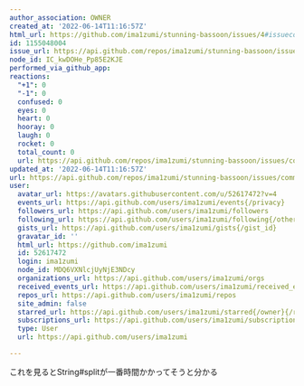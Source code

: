 ```yaml
---
author_association: OWNER
created_at: '2022-06-14T11:16:57Z'
html_url: https://github.com/ima1zumi/stunning-bassoon/issues/4#issuecomment-1155048004
id: 1155048004
issue_url: https://api.github.com/repos/ima1zumi/stunning-bassoon/issues/4
node_id: IC_kwDOHe_Pp85E2KJE
performed_via_github_app: 
reactions:
  "+1": 0
  "-1": 0
  confused: 0
  eyes: 0
  heart: 0
  hooray: 0
  laugh: 0
  rocket: 0
  total_count: 0
  url: https://api.github.com/repos/ima1zumi/stunning-bassoon/issues/comments/1155048004/reactions
updated_at: '2022-06-14T11:16:57Z'
url: https://api.github.com/repos/ima1zumi/stunning-bassoon/issues/comments/1155048004
user:
  avatar_url: https://avatars.githubusercontent.com/u/52617472?v=4
  events_url: https://api.github.com/users/ima1zumi/events{/privacy}
  followers_url: https://api.github.com/users/ima1zumi/followers
  following_url: https://api.github.com/users/ima1zumi/following{/other_user}
  gists_url: https://api.github.com/users/ima1zumi/gists{/gist_id}
  gravatar_id: ''
  html_url: https://github.com/ima1zumi
  id: 52617472
  login: ima1zumi
  node_id: MDQ6VXNlcjUyNjE3NDcy
  organizations_url: https://api.github.com/users/ima1zumi/orgs
  received_events_url: https://api.github.com/users/ima1zumi/received_events
  repos_url: https://api.github.com/users/ima1zumi/repos
  site_admin: false
  starred_url: https://api.github.com/users/ima1zumi/starred{/owner}{/repo}
  subscriptions_url: https://api.github.com/users/ima1zumi/subscriptions
  type: User
  url: https://api.github.com/users/ima1zumi

---
```

これを見るとString#splitが一番時間かかってそうと分かる